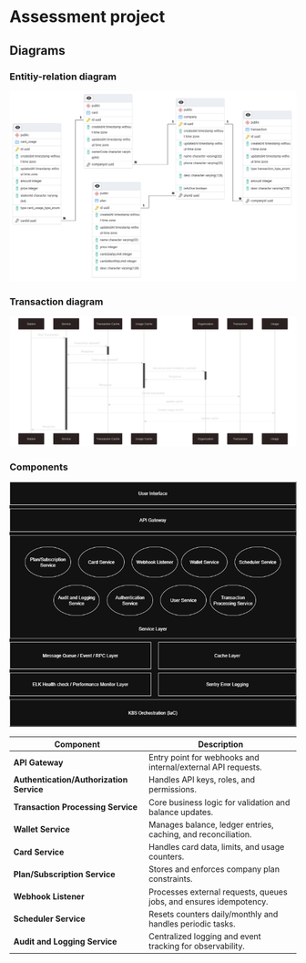 # Assessment project

## Diagrams

### Entitiy-relation diagram

![ERD](./docs/erd.png)

### Transaction diagram

![Transaction sequence diagram](./docs/seq_trx.svg)

### Components

![Components](./docs/components.png)

| Component                                | Description                                                        |
| ---------------------------------------- | ------------------------------------------------------------------ |
| **API Gateway**                          | Entry point for webhooks and internal/external API requests.       |
| **Authentication/Authorization Service** | Handles API keys, roles, and permissions.                          |
| **Transaction Processing Service**       | Core business logic for validation and balance updates.            |
| **Wallet Service**                       | Manages balance, ledger entries, caching, and reconciliation.      |
| **Card Service**                         | Handles card data, limits, and usage counters.                     |
| **Plan/Subscription Service**            | Stores and enforces company plan constraints.                      |
| **Webhook Listener**                     | Processes external requests, queues jobs, and ensures idempotency. |
| **Scheduler Service**                    | Resets counters daily/monthly and handles periodic tasks.          |
| **Audit and Logging Service**            | Centralized logging and event tracking for observability.          |

